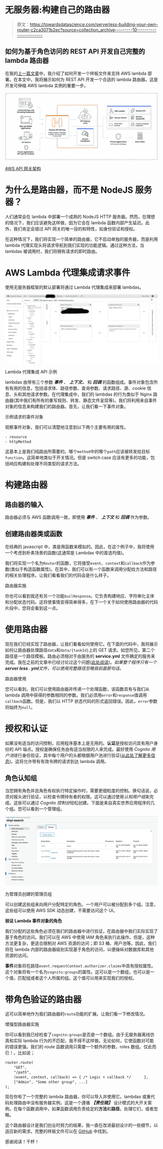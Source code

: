 # 无服务器:构建自己的路由器

> 原文：<https://towardsdatascience.com/serverless-building-your-own-router-c2ca3071b2ec?source=collection_archive---------10----------------------->

## 如何为基于角色访问的 REST API 开发自己完整的 lambda 路由器

在我的[上一篇文章](/serverless-a-painless-aws-boilerplate-e5ec3b4fb609)中，我介绍了如何开发一个样板文件来支持 AWS lambda 部署。在本文中，我将展示如何为 REST API 开发一个合适的 lambda 路由器。这是开发可伸缩 AWS lambda 实例的重要一步。

![](img/644cf61f48ef7a42271fa6d37b9a1690.png)

[AWS API 网关架构](https://aws.amazon.com/api-gateway/)

# 为什么是路由器，而不是 NodeJS 服务器？

人们通常会在 lambda 中部署一个成熟的 NodeJS HTTP 服务器。然而，在理想的情况下，我们应该避免这样做，因为它会在 lambda 函数内部产生延迟。此外，我们肯定会错过 API 网关的唯一目的和特性，如身份验证和授权。

在这种情况下，我们将实现一个简单的路由器，它不启动单独的服务器，而是利用 lambda 代理实现头将请求导航到我们实现的功能逻辑。通过这种方法，当 lambdas 被调用时，我们将拥有请求的即时路由。

# AWS Lambda 代理集成请求事件

使用无服务器框架的默认部署将通过 Lambda 代理集成来部署 lambdas。

![](img/a13958fc891c8aee0a2fc13af99b9ba1.png)

Lambda 代理集成 API 示例

lambdas 由带有三个参数 ***事件*** 、 ***上下文、*** 和 ***回调*** 的函数组成。事件对象包含所有有用的信息，包括请求体、路径参数、查询参数、请求路径、源、cookie 信息、头和其他请求参数。在代理集成中，我们的 lambdas 的行为类似于 Nginx 路由器(其中我们有所有的重写规则、转发、静态文件呈现等)。我们将利用来自事件对象的信息来构建我们的路由器。首先，让我们看一下事件对象。

示例请求的事件对象

观察事件对象，我们可以清楚地注意到以下两个主要有用的属性。

```
- resource
- httpMethod
```

这基本上是我们纯路由所需要的。哪个`method`中的哪个`path`应该被转发给目标`function`。这简单地类似于开关情况。但是 switch case 应该有更多的功能，包括响应构建和处理不同类型的请求方法。

# 构建路由器

## 路由器的输入

路由器必须与 AWS 函数调用一致，即使用 ***事件*** 、 ***上下文*** 和 ***回调*** 作为参数。

## 创建路由器类或函数

在经典的 javascript 中，类是用函数来模拟的。因此，在这个例子中，我将使用一个考虑到朴素场景的函数(这通常是 Lambdas 中的首选均值)。

我们将实现一个名为`Router`的函数，它将接受`event`、`context`和`callback`作为参数(类似于构造函数属性)。在其中，我们可以有一个函数来调用分配给方法和路径的相关处理程序。让我们看看我们的代码会是什么样子。

路由器实施

你也可以看到我还有另一个功能`builResponse`。它负责构建响应、字符串化主体和分配状态代码。这将使事情变得简单得多，在下一个关于如何使用路由器的代码片段中，您将会看到这一点。

# **使用路由器**

现在我们已经实现了路由器，让我们看看如何使用它。在下面的代码中，我将展示如何让路由器处理路径`data`和`data/{taskId}`上的 GET 请求。如您所见，第二个路径是一个路径模板。路由必须相对于由服务的 **service.yml** 文件确定的服务来完成。我在之前的文章中已经讨论过这个问题([此处阅读](/serverless-a-painless-aws-boilerplate-e5ec3b4fb609))。*如果整个程序只有一个****server less . yml****文件，可以使用完整路径忽略我前面那句话。*

路由器使用

您可以看到，我们可以使用路由器并传递一个处理函数，该函数具有与我们从 lambda 调用中获得的参数相同的参数。我们必须用`error`和`response`值调用`callback`函数。但是，我们以 HTTP 状态代码的形式返回错误。因此，`error`参数将始终为`null`。

# 授权和认证

如果没有适当的访问控制，应用程序基本上是无用的。**认证**是授权访问具有用户身份的 API 端点。授权是确保任务由有适当权限的人来完成。最好使用 *Cognito 用户池*进行身份验证，其中每个用户的头都根据用户池进行验证([从此处了解更多信息](https://medium.com/@anuradhawick/understanding-aws-cognito-and-iam-roles-af2dfefef996))。这将允许带有有效令牌的请求到达 lambda 调用。

## 角色认知组

当您拥有角色并且角色有权执行特定操作时，需要更细粒度的控制。换句话说，必须对报头进行验证，以检查令牌持有者的权限。这可以通过使用*认知用户组*来完成。这些可以通过 *Cognito 控制台*轻松创建。下面是来自真实世界应用程序的几个组。您可以看到一个管理组。

![](img/f501837105b2789cff94a90cd7c44bcf.png)

为管理员创建的管理员组

可以创建这些组来向用户分配特定的角色。一个用户可以被分配到多个组。注意，这些组可以使用 AWS SDK 动态创建，不需要访问这个 UI。

**验证 Lambda 事件对象的角色**

我们分配的这些角色必须在我们的路由器中进行验证，在路由器中我们实际实现了基于角色的访问。我们可以在 AWS 中使用 IAM 角色来执行此操作。但是，这种方法更复杂，更适合限制对 AWS 资源的访问；即 S3 桶、用户池等。因此，我们将在 lambda 内部的路由器级别实现基于角色的访问，以便操纵对数据库和其他资源的访问。

**事件**对象将在路径`event.requestContext.authorizer.claims`中具有授权属性。这个对象将有一个名为`cognito:groups`的属性。这可以是一个数组，也可以是一个值，匹配组或者这个人所属的组。这个值可以用来实现我们的授权。

# 带角色验证的路由器

这可以简单地作为我们路由器的`route`功能的扩展。让我们看一下修改情况。

增强型路由器实施

你可以看到我已经检查了`cognito:groups`是否是一个数组。由于无服务器离线仿真和实际 lambda 行为的不匹配，我不得不这样做。无论如何，它使函数对可能的错误更强。我们的 route 函数调用只需要一个额外的参数，roles 数组。仅此而已！。比如说；

```
router.route(
    "GET", 
    "/path", 
    (event, context, callback) => { /* Logic + callback */      }, 
    ["Admin", "Some other group", ...]
);
```

现在你有了一个完整的 lambda 路由器，你可以导入并使用它。lambdas 或重代码处理路由中没有服务器实例。这是一个遵循 ***【责任链】*** 设计模式的大开关案例。在每个函数调用中，如果函数调用负责给定的**方法**和**路径**，处理它们，或者忽略。

这个路由器设计是我们创业时努力的结果，我一直在改进最初设计的一些细节，以适应新的需求。完整的样板文件可以在 [GitHub](https://github.com/anuradhawick/aws-lambda-serverless-boilerplate) 中找到。

感谢阅读！干杯！
